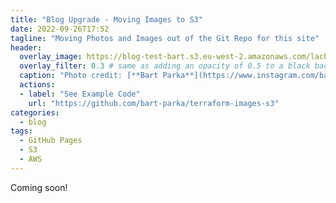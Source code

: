 ```yaml
---
title: "Blog Upgrade - Moving Images to S3"
date: 2022-09-26T17:52
tagline: "Moving Photos and Images out of the Git Repo for this site"
header:
  overlay_image: https://blog-test-bart.s3.eu-west-2.amazonaws.com/lacblanc.jpg
  overlay_filter: 0.3 # same as adding an opacity of 0.5 to a black background
  caption: "Photo credit: [**Bart Parka**](https://www.instagram.com/bart_parka/)"
  actions:
  - label: "See Example Code"
    url: "https://github.com/bart-parka/terraform-images-s3"
categories:
  - blog
tags:
  - GitHub Pages
  - S3
  - AWS
---
```


Coming soon!

